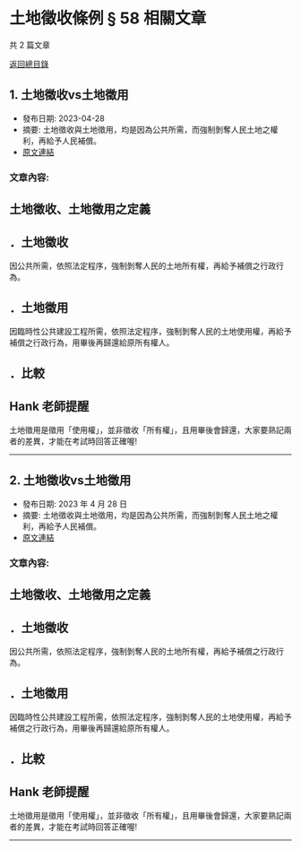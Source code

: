 # 土地徵收條例 § 58 相關文章

共 2 篇文章

[返回總目錄](00_總目錄.md)

## 1. 土地徵收vs土地徵用

- 發布日期: 2023-04-28
- 摘要: 土地徵收與土地徵用，均是因為公共所需，而強制剝奪人民土地之權利，再給予人民補償。
- [原文連結](https://www.jasper-realestate.com/%e5%9c%9f%e5%9c%b0%e5%be%b5%e6%94%b6vs%e5%9c%9f%e5%9c%b0%e5%be%b5%e7%94%a8/)

### 文章內容:

## 土地徵收、土地徵用之定義

## ．土地徵收

因公共所需，依照法定程序，強制剝奪人民的土地所有權，再給予補償之行政行為。

## ．土地徵用

因臨時性公共建設工程所需，依照法定程序，強制剝奪人民的土地使用權，再給予補償之行政行為，用畢後再歸還給原所有權人。

## ．比較

## Hank 老師提醒

土地徵用是徵用「使用權」，並非徵收「所有權」，且用畢後會歸還，大家要熟記兩者的差異，才能在考試時回答正確喔!

---

## 2. 土地徵收vs土地徵用

- 發布日期: 2023 年 4 月 28 日
- 摘要: 土地徵收與土地徵用，均是因為公共所需，而強制剝奪人民土地之權利，再給予人民補償。
- [原文連結](https://www.jasper-realestate.com/%e5%9c%9f%e5%9c%b0%e5%be%b5%e6%94%b6vs%e5%9c%9f%e5%9c%b0%e5%be%b5%e7%94%a8/)

### 文章內容:

## 土地徵收、土地徵用之定義

## ．土地徵收

因公共所需，依照法定程序，強制剝奪人民的土地所有權，再給予補償之行政行為。

## ．土地徵用

因臨時性公共建設工程所需，依照法定程序，強制剝奪人民的土地使用權，再給予補償之行政行為，用畢後再歸還給原所有權人。

## ．比較

## Hank 老師提醒

土地徵用是徵用「使用權」，並非徵收「所有權」，且用畢後會歸還，大家要熟記兩者的差異，才能在考試時回答正確喔!

---

